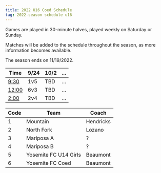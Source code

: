 ```yaml
---
title: 2022 U16 Coed Schedule
tag: 2022-season schedule u16
---
```


Games are played in 30-minute halves, played weekly on Saturday or Sunday.

Matches will be added to the schedule throughout the season, as more
information becomes available.

The season ends on 11/19/2022.


| Time         | 9/24  | 10/2 | ... |
|--------------|-------|------|-----|
| <u>9:30</u>  | 1v5   | TBD  | ... |
| <u>12:00</u> | 6v3   | TBD  | ... |
| <u>2:00</u>  | 2v4   | TBD  | ... |


| Code  | Team                  | Coach                         
|-------|-----------------------|---------------
| 1     | Mountain              | Hendricks
| 2     | North Fork            | Lozano
| 3     | Mariposa A            | ?
| 4     | Mariposa B            | ?
| 5     | Yosemite FC U14 Girls | Beaumont
| 6     | Yosemite FC Coed      | Beaumont
